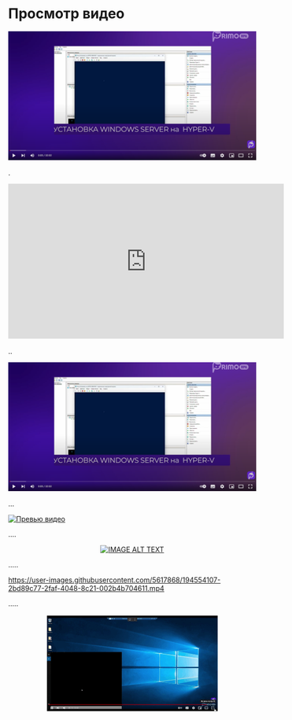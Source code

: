 # Просмотр видео

[![](<../../../.gitbook/assets/test-pic.png>)](https://youtu.be/IAIRmChw65k?si=EGuQeE-o9Cn21OF8?t=5s "")

.

<iframe width="560" height="315" src="https://www.youtube.com/embed/IAIRmChw65k?si=EGuQeE-o9Cn21OF8" frameborder="0" allow="accelerometer; autoplay; clipboard-write; encrypted-media; gyroscope; picture-in-picture" allowfullscreen></iframe>

..

![](<../../../.gitbook/assets/test-pic.png>)


...

[![Превью видео](https://img.youtube.com/vi/IAIRmChw65k/0.jpg)](https://www.youtube.com/watch?v=IAIRmChw65k)

....

<div align="center">
  <a href="https://www.youtube.com/watch?v=IAIRmChw65k"><img src="https://img.youtube.com/vi/IAIRmChw65k/0.jpg" alt="IMAGE ALT TEXT"></a>
</div>

.....

https://user-images.githubusercontent.com/5617868/194554107-2bd89c77-2faf-4048-8c21-002b4b704611.mp4


.....

<p align="center">
  <img src="https://raw.githubusercontent.com/PrimoRPA/Docs.Rus/main/.gitbook/assets/video_preview/test_gif.gif" width="350" title="hover text">
</p>
